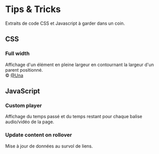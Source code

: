 # Tips & Tricks
Extraits de code CSS et Javascript à garder dans un coin.


## CSS

### Full width
Affichage d'un élément en pleine largeur en contournant la largeur d'un parent positionné.
<br />© [@Una](https://twitter.com/Una/status/951519740840873984)


## JavaScript

### Custom player
Affichage du temps passé et du temps restant pour chaque balise audio/vidéo de la page.

### Update content on rollover
Mise à jour de données au survol de liens.
